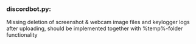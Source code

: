 ### discordbot.py:
Missing deletion of screenshot & webcam image files and keylogger logs after uploading, should be implemented together with %temp%-folder functionality



